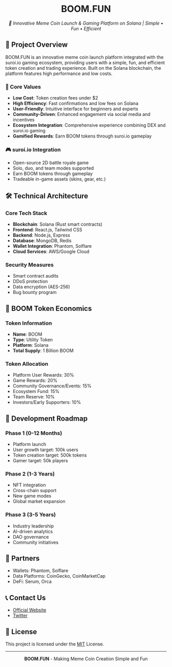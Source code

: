 <div align="center">

# BOOM.FUN

_🚀 Innovative Meme Coin Launch & Gaming Platform on Solana | Simple • Fun • Efficient_

</div>

## 📖 Project Overview

BOOM.FUN is an innovative meme coin launch platform integrated with the suroi.io gaming ecosystem, providing users with a simple, fun, and efficient token creation and trading experience. Built on the Solana blockchain, the platform features high performance and low costs.

### 🎯 Core Values

- **Low Cost**: Token creation fees under $2
- **High Efficiency**: Fast confirmations and low fees on Solana
- **User-Friendly**: Intuitive interface for beginners and experts
- **Community-Driven**: Enhanced engagement via social media and incentives
- **Ecosystem Integration**: Comprehensive experience combining DEX and suroi.io gaming
- **Gamified Rewards**: Earn BOOM tokens through suroi.io gameplay

### 🎮 suroi.io Integration

- Open-source 2D battle royale game
- Solo, duo, and team modes supported
- Earn BOOM tokens through gameplay
- Tradeable in-game assets (skins, gear, etc.)

## 🛠 Technical Architecture

### Core Tech Stack

- **Blockchain**: Solana (Rust smart contracts)
- **Frontend**: React.js, Tailwind CSS
- **Backend**: Node.js, Express
- **Database**: MongoDB, Redis
- **Wallet Integration**: Phantom, Solflare
- **Cloud Services**: AWS/Google Cloud

### Security Measures

- Smart contract audits
- DDoS protection
- Data encryption (AES-256)
- Bug bounty program

## 💎 BOOM Token Economics

### Token Information

- **Name**: BOOM
- **Type**: Utility Token
- **Platform**: Solana
- **Total Supply**: 1 Billion BOOM

### Token Allocation

- Platform User Rewards: 30%
- Game Rewards: 20%
- Community Governance/Events: 15%
- Ecosystem Fund: 15%
- Team Reserve: 10%
- Investors/Early Supporters: 10%

## 🚀 Development Roadmap

### Phase 1 (0-12 Months)

- Platform launch
- User growth target: 100k users
- Token creation target: 500k tokens
- Gamer target: 50k players

### Phase 2 (1-3 Years)

- NFT integration
- Cross-chain support
- New game modes
- Global market expansion

### Phase 3 (3-5 Years)

- Industry leadership
- AI-driven analytics
- DAO governance
- Community initiatives

## 🤝 Partners

- Wallets: Phantom, Solflare
- Data Platforms: CoinGecko, CoinMarketCap
- DeFi: Serum, Orca

## 📞 Contact Us

- [Official Website](https://boomfun.fun)
- [Twitter](https://x.com/BoomFunSOL)

## 📄 License

This project is licensed under the [MIT](LICENSE) License.

---

<div align="center">

**BOOM.FUN** - Making Meme Coin Creation Simple and Fun

</div>